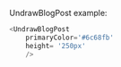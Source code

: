 UndrawBlogPost example:
```js 
<UndrawBlogPost
    primaryColor='#6c68fb'
    height= '250px'
    />
```